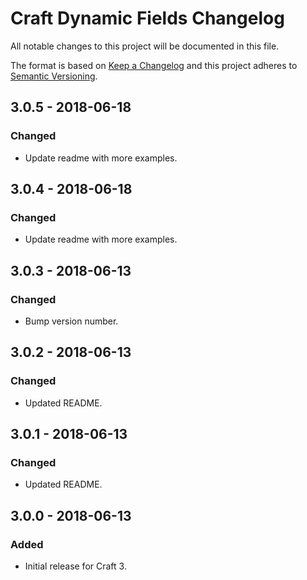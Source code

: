 # Craft Dynamic Fields Changelog

All notable changes to this project will be documented in this file.

The format is based on [Keep a Changelog](http://keepachangelog.com/) and this project adheres to [Semantic Versioning](http://semver.org/).

## 3.0.5 - 2018-06-18
### Changed
- Update readme with more examples.

## 3.0.4 - 2018-06-18
### Changed
- Update readme with more examples.

## 3.0.3 - 2018-06-13
### Changed
- Bump version number.

## 3.0.2 - 2018-06-13
### Changed
- Updated README.

## 3.0.1 - 2018-06-13
### Changed
- Updated README.

## 3.0.0 - 2018-06-13
### Added
- Initial release for Craft 3.
